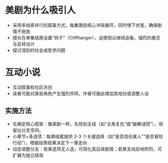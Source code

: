 # 美剧为什么吸引人

- 采用多线索并行的叙事方式，每集围绕核心冲突展开，同时埋下伏笔，确保剧情不拖沓
- 擅长在单集结尾设置“钩子”（Cliffhanger），迫使观众继续追看。强烈的悬念与反转设计
- 探讨深刻的社会或哲学问题

# 互动小说

- 互动叙事和社区共创
- 读者可能对某些角色产生强烈共鸣，作者可据此增加其戏份或调整人设

## 实施方法

- 先确定核心框架：像美剧一样，先规划主线（如“主角复仇”或“破解谜团”），但留出分支空间。
- 小章节+多选项：每章结尾提供 2-3 个关键选择（如“是否信任某人”“是否冒险行动”），根据投票结果决定下一章走向
- 动态调整分支：若某选项无人选，可简化其后续剧情；若某支线反响热烈，可扩展为独立结局

